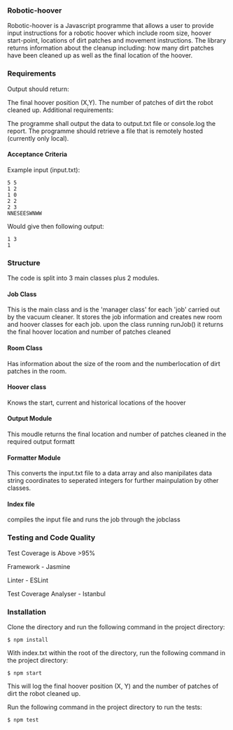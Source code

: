 ### Robotic-hoover
Robotic-hoover is a Javascript programme that allows a user to provide input instructions for a robotic hoover which include room size, hoover start-point, locations of dirt patches and movement instructions. The library returns information about the cleanup including: how many dirt patches have been cleaned up as well as the final location of the hoover.


### Requirements
Output should return:

The final hoover position (X,Y).
The number of patches of dirt the robot cleaned up.
Additional requirements:

The programme shall output the data to output.txt file or console.log the report.
The programme should retrieve a file that is remotely hosted (currently only local).

#### Acceptance Criteria
Example input (input.txt):

    5 5
    1 2
    1 0
    2 2
    2 3
    NNESEESWNWW
Would give then following output:

    1 3
    1


### Structure
The code is split into 3 main classes plus 2 modules.

#### Job Class

This is the main class and is the 'manager class' for each 'job' carried out by the vacuum cleaner.
It stores the job information and creates new room and hoover classes for each job. upon the class running runJob() it returns the final hoover location and number of patches cleaned

#### Room Class

Has information about the size of the room and the numberlocation of dirt patches in the room.

#### Hoover class

Knows the start, current and historical locations of the hoover

#### Output Module

This moudle returns the final location and number of patches cleaned in the required output formatt

#### Formatter Module

This converts the input.txt file to a data array and also manipilates data  string coordinates to seperated integers for further mainpulation by other classes.

#### Index file

compiles the input file and runs the job through the jobclass


### Testing and Code Quality
Test Coverage is Above >95%

Framework - Jasmine

Linter - ESLint

Test Coverage Analyser - Istanbul

### Installation
Clone the directory and run the following command in the project directory:

```
$ npm install
```

With index.txt within the root of the directory, run the following command in the project directory:

```
$ npm start
```

This will log the final hoover position (X, Y) and the number of patches of dirt the robot cleaned up.

Run the following command in the project directory to run the tests:

```
$ npm test
```